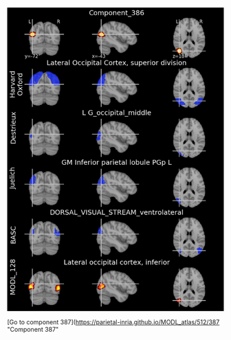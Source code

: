 


![386](preliminary/386.jpg "Component 386")

[Go to component 387](https://parietal-inria.github.io/MODL_atlas/512/387 "Component 387"